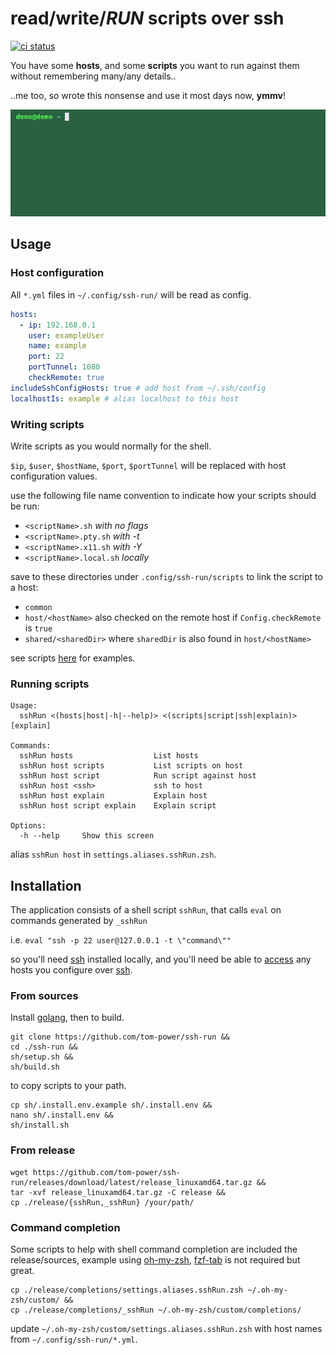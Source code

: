# read/write/**_RUN_** scripts over ssh 

[![ci status][badge]][workflow]

[workflow]: https://github.com/tom-power/ssh-run/actions/workflows/go.yml
[badge]: https://img.shields.io/github/actions/workflow/status/tom-power/ssh-run/go.yml?style=flat-round&logo=github&label=CI%20status

You have some **hosts**, and some **scripts** you want to run against them without remembering many/any details..

..me too, so wrote this nonsense and use it most days now, **ymmv**!

![demo](https://github.com/tom-power/ssh-run/blob/main/assets/demo.gif)

## Usage

### Host configuration

All `*.yml` files in `~/.config/ssh-run/` will be read as config.

```yaml
hosts:
  - ip: 192.168.0.1
    user: exampleUser
    name: example
    port: 22
    portTunnel: 1080
    checkRemote: true      
includeSshConfigHosts: true # add host from ~/.ssh/config
localhostIs: example # alias localhost to this host
```

### Writing scripts

Write scripts as you would normally for the shell.

`$ip`, `$user`, `$hostName`, `$port`, `$portTunnel` will be replaced with host configuration values.

use the following file name convention to indicate how your scripts should be run:

- `<scriptName>.sh` _with no flags_
- `<scriptName>.pty.sh` _with -t_
- `<scriptName>.x11.sh` _with -Y_
- `<scriptName>.local.sh` _locally_

save to these directories under `.config/ssh-run/scripts` to link the script to a host:

- `common`
- `host/<hostName>` also checked on the remote host if `Config.checkRemote` is `true`
- `shared/<sharedDir>` where `sharedDir` is also found in `host/<hostName>`

see scripts [here](https:#github.com/tom-power/ssh-run/tree/main/config/.config/ssh-run/scripts) for examples.

### Running scripts

```
Usage:
  sshRun <(hosts|host|-h|--help)> <(scripts|script|ssh|explain)> [explain]

Commands:  
  sshRun hosts                  List hosts
  sshRun host scripts           List scripts on host
  sshRun host script            Run script against host
  sshRun host <ssh>             ssh to host
  sshRun host explain           Explain host
  sshRun host script explain    Explain script

Options:
  -h --help     Show this screen
```

alias `sshRun host` in `settings.aliases.sshRun.zsh`.

## Installation

The application consists of a shell script `sshRun`, that calls `eval` on commands generated by `_sshRun` 

i.e. `eval "ssh -p 22 user@127.0.0.1 -t \"command\""`

so you'll need [ssh](https://www.openssh.com/) installed locally, and you'll need be able to [access](https://www.ssh.com/academy/ssh/public-key-authentication) any hosts you configure over [ssh](https://www.openssh.com/).

### From sources

Install [golang](https://go.dev/), then to build.

```shell
git clone https://github.com/tom-power/ssh-run &&
cd ./ssh-run &&
sh/setup.sh &&
sh/build.sh
```
to copy scripts to your path.

```shell
cp sh/.install.env.example sh/.install.env &&
nano sh/.install.env && 
sh/install.sh
```

### From release

```shell
wget https://github.com/tom-power/ssh-run/releases/download/latest/release_linuxamd64.tar.gz &&
tar -xvf release_linuxamd64.tar.gz -C release &&
cp ./release/{sshRun,_sshRun} /your/path/
```

### Command completion 

Some scripts to help with shell command completion are included the release/sources, example using [oh-my-zsh](https://ohmyz.sh/), [fzf-tab](https://github.com/Aloxaf/fzf-tab) is not required but great.

```shell
cp ./release/completions/settings.aliases.sshRun.zsh ~/.oh-my-zsh/custom/ &&
cp ./release/completions/_sshRun ~/.oh-my-zsh/custom/completions/
```

update `~/.oh-my-zsh/custom/settings.aliases.sshRun.zsh` with host names from `~/.config/ssh-run/*.yml`.
